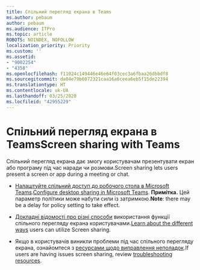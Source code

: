 ```yaml
---
title: Спільний перегляд екрана в Teams
ms.author: pebaum
author: pebaum
ms.audience: ITPro
ms.topic: article
ROBOTS: NOINDEX, NOFOLLOW
localization_priority: Priority
ms.custom: ''
ms.assetid:
- "9002254"
- "4358"
ms.openlocfilehash: f11024c149446e46e64f03cec3a6fbaa26dbbdf8
ms.sourcegitcommit: da04e79b6072321caa16a6ceea6eb5f15de22394
ms.translationtype: HT
ms.contentlocale: uk-UA
ms.lasthandoff: 03/25/2020
ms.locfileid: "42955229"
---
```

# <a name="screen-sharing-with-teams"></a><span data-ttu-id="0b4f0-102">Спільний перегляд екрана в Teams</span><span class="sxs-lookup"><span data-stu-id="0b4f0-102">Screen sharing with Teams</span></span>

<span data-ttu-id="0b4f0-103">Спільний перегляд екрана дає змогу користувачам презентувати екран або програму під час наради чи розмови.</span><span class="sxs-lookup"><span data-stu-id="0b4f0-103">Screen sharing lets users present a screen or app during a meeting or chat.</span></span>

- <span data-ttu-id="0b4f0-104">[Налаштуйте спільний доступ до робочого стола в Microsoft Teams](https://docs.microsoft.com/microsoftteams/configure-desktop-sharing).</span><span class="sxs-lookup"><span data-stu-id="0b4f0-104">[Configure desktop sharing in Microsoft Teams](https://docs.microsoft.com/microsoftteams/configure-desktop-sharing).</span></span> <span data-ttu-id="0b4f0-105">**Примітка.** Цей параметр політики може набути сили із затримкою.</span><span class="sxs-lookup"><span data-stu-id="0b4f0-105">**Note**: there may be a delay for policy setting to take effect.</span></span> 

- <span data-ttu-id="0b4f0-106">[Докладні відомості про різні способи](https://docs.microsoft.com/microsoftteams/meeting-policies-in-teams#meeting-policy-settings---content-sharing) використання функції спільного перегляду екрана користувачами.</span><span class="sxs-lookup"><span data-stu-id="0b4f0-106">[Learn about the different ways](https://docs.microsoft.com/microsoftteams/meeting-policies-in-teams#meeting-policy-settings---content-sharing) users can utilize Screen sharing.</span></span> 

- <span data-ttu-id="0b4f0-107">Якщо в користувачів виникли проблеми під час спільного перегляду екрана, ознайомтеся з [ресурсами щодо виправлення неполадок](https://docs.microsoft.com/microsoftteams/connectivity-issues).</span><span class="sxs-lookup"><span data-stu-id="0b4f0-107">If users are having issues screen sharing, review [troubleshooting resources](https://docs.microsoft.com/microsoftteams/connectivity-issues).</span></span> 

